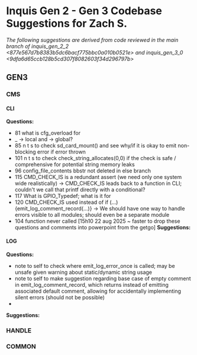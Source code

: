 # Inquis Gen 2 - Gen 3 Codebase Suggestions for Zach S.
*The following suggestions are derived from code reviewed in the main branch of inquis_gen_2_2 <877e567d7b8383b5dc6bacf775bbc0a010b0521e> and inquis_gen_3_0 <9dfa6d65ccb128b5cd307f8082603f34d296797b>*

## GEN3

### CMS
#### CLI
**Questions:**
- 81 what is cfg_overload for
- _<funName> -> local and <funName> -> global?
- 85 n t s to check sd_card_mount() and see why/if it is okay to emit non-blocking error if error thrown
- 101 n t s to check check_string_allocates(0,0) if the check is safe / comprehensive for potential string memory leaks
- 96 config_file_contents bbstr not deleted in else branch
- 115 CMD_CHECK_IS is a redundant assert (we need only one system wide realistically) -> CMD_CHECK_IS leads back to a function in CLI; couldn't we call that printf directly with a conditional?
- 117 What is GPIO_Typedef; what is it for
- 120 CMD_CHECK_IS used instead of if (...) {emit_log_comment_record(...)} -> We should have one way to handle errors visible to all modules; should even be a separate module
- 104 function never called
[15h10 22 aug 2025 ~ faster to drop these questions and comments into powerpoint from the getgo]
**Suggestions:**

#### LOG
**Questions:**
- note to self to check where emit_log_error_once is called; may be unsafe given warning about static/dynamic string usage
- note to self to make suggestion regarding base case of empty comment in emit_log_comment_record, which returns instead of emitting associated default comment, allowing for accidentally implementing silent errors (should not be possible)
- 
**Suggestions:**

### HANDLE

### COMMON
